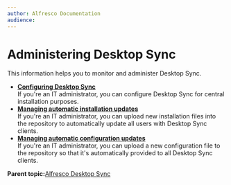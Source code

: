 ```yaml
---
author: Alfresco Documentation
audience: 
---
```


# **Administering** Desktop Sync

This information helps you to monitor and administer Desktop Sync.

-   **[Configuring Desktop Sync](../concepts/ds-config.md)**  
If you're an IT administrator, you can configure Desktop Sync for central installation purposes.
-   **[Managing automatic installation updates](../tasks/ds-central-install.md)**  
If you're an IT administrator, you can upload new installation files into the repository to automatically update all users with Desktop Sync clients.
-   **[Managing automatic configuration updates](../tasks/ds-central-config.md)**  
If you're an IT administrator, you can upload a new configuration file to the repository so that it's automatically provided to all Desktop Sync clients.

**Parent topic:**[Alfresco Desktop Sync](../concepts/ds-overview.md)

